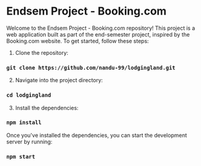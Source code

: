 # Endsem Project - Booking.com

Welcome to the Endsem Project - Booking.com repository! This project is a web application built as part of the end-semester project, inspired by the Booking.com website. 
To get started, follow these steps:

1. Clone the repository:
### `git clone https://github.com/nandu-99/lodgingland.git`

2. Navigate into the project directory:
### `cd lodgingland`

3. Install the dependencies:
### `npm install`

Once you've installed the dependencies, you can start the development server by running:
### `npm start`
